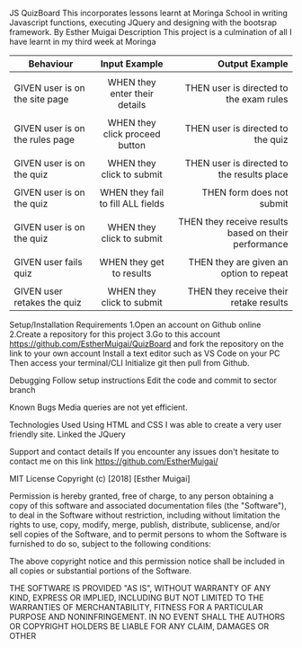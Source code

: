 JS QuizBoard
This incorporates lessons learnt at Moringa School in writing Javascript functions, executing JQuery and designing with the bootsrap framework.
By Esther Muigai
Description
This project is a culmination of all I have learnt in my third week at Moringa


| Behaviour                       | Input Example                    | Output Example  				                 |
| ------------------------------- |:--------------------------------:| --------------------------------------------------------: |
| 			          | 			             | 						 		 |
| GIVEN user is on the site page  | WHEN they enter their details    | THEN user is directed to the exam rules                   |
| 			          | 			             | 						 		 |
| GIVEN user is on the rules page | WHEN they click proceed button   | THEN user is directed to the quiz                         |
| 			          | 			             | 						 		 | 
| GIVEN user is on the quiz       | WHEN they click to submit        | THEN user is directed to the results place                |
| 			          | 			             | 						 		 |
| GIVEN user is on the quiz       | WHEN they fail to fill ALL fields| THEN form does not submit				 |
| 			          | 			             | 						 		 |
| GIVEN user is on the quiz       | WHEN they click to submit        | THEN they receive results based on their performance	 |
| 			          | 			             | 						 		 |
| GIVEN user fails quiz           | WHEN they get to results         | THEN they are given an option to repeat  		 |
| 			          | 			             | 						 		 |
| GIVEN user retakes the quiz     | WHEN they click to submit        | THEN they receive their retake results    		 |

Setup/Installation Requirements
1.Open an account on Github online 2.Create a repository for this project 3.Go to this account https://github.com/EstherMuigai/QuizBoard and fork the repository on the link to your own account Install a text editor such as VS Code on your PC Then access your terminal/CLI Initialize git then pull from Github.

Debugging
Follow setup instructions Edit the code and commit to sector branch

Known Bugs
Media queries are not yet efficient.

Technologies Used
Using HTML and CSS I was able to create a very user friendly site. 
Linked the JQuery

Support and contact details
If you encounter any issues don't hesitate to contact me on this link https://github.com/EstherMuigai/

MIT License
Copyright (c) [2018] [Esther Muigai]

Permission is hereby granted, free of charge, to any person obtaining a copy of this software and associated documentation files (the "Software"), to deal in the Software without restriction, including without limitation the rights to use, copy, modify, merge, publish, distribute, sublicense, and/or sell copies of the Software, and to permit persons to whom the Software is furnished to do so, subject to the following conditions:

The above copyright notice and this permission notice shall be included in all copies or substantial portions of the Software.

THE SOFTWARE IS PROVIDED "AS IS", WITHOUT WARRANTY OF ANY KIND, EXPRESS OR IMPLIED, INCLUDING BUT NOT LIMITED TO THE WARRANTIES OF MERCHANTABILITY, FITNESS FOR A PARTICULAR PURPOSE AND NONINFRINGEMENT. IN NO EVENT SHALL THE AUTHORS OR COPYRIGHT HOLDERS BE LIABLE FOR ANY CLAIM, DAMAGES OR OTHER
